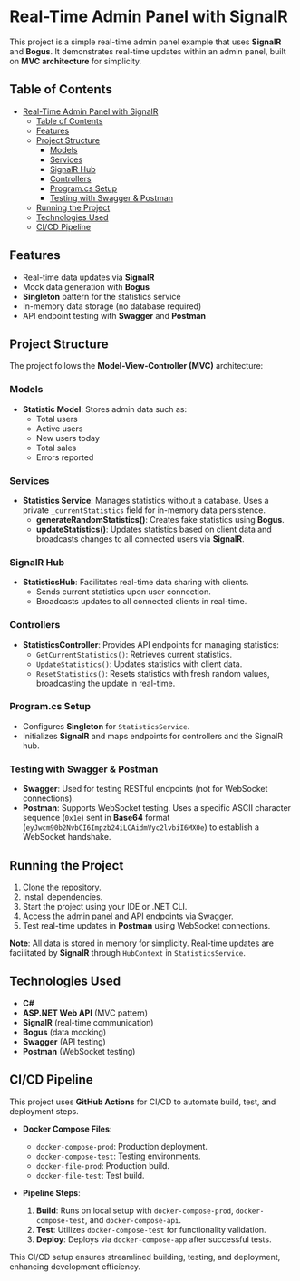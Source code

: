 # Real-Time Admin Panel with SignalR

This project is a simple real-time admin panel example that uses **SignalR** and **Bogus**. It demonstrates real-time updates within an admin panel, built on **MVC architecture** for simplicity.

## Table of Contents
- [Real-Time Admin Panel with SignalR](#real-time-admin-panel-with-signalr)
  - [Table of Contents](#table-of-contents)
  - [Features](#features)
  - [Project Structure](#project-structure)
    - [Models](#models)
    - [Services](#services)
    - [SignalR Hub](#signalr-hub)
    - [Controllers](#controllers)
    - [Program.cs Setup](#programcs-setup)
    - [Testing with Swagger \& Postman](#testing-with-swagger--postman)
  - [Running the Project](#running-the-project)
  - [Technologies Used](#technologies-used)
  - [CI/CD Pipeline](#cicd-pipeline)

## Features
- Real-time data updates via **SignalR**
- Mock data generation with **Bogus**
- **Singleton** pattern for the statistics service
- In-memory data storage (no database required)
- API endpoint testing with **Swagger** and **Postman**

## Project Structure
The project follows the **Model-View-Controller (MVC)** architecture:

### Models
- **Statistic Model**: Stores admin data such as:
  - Total users
  - Active users
  - New users today
  - Total sales
  - Errors reported

### Services
- **Statistics Service**: Manages statistics without a database. Uses a private `_currentStatistics` field for in-memory data persistence.
  - **generateRandomStatistics()**: Creates fake statistics using **Bogus**.
  - **updateStatistics()**: Updates statistics based on client data and broadcasts changes to all connected users via **SignalR**.

### SignalR Hub
- **StatisticsHub**: Facilitates real-time data sharing with clients.
  - Sends current statistics upon user connection.
  - Broadcasts updates to all connected clients in real-time.

### Controllers
- **StatisticsController**: Provides API endpoints for managing statistics:
  - `GetCurrentStatistics()`: Retrieves current statistics.
  - `UpdateStatistics()`: Updates statistics with client data.
  - `ResetStatistics()`: Resets statistics with fresh random values, broadcasting the update in real-time.

### Program.cs Setup
- Configures **Singleton** for `StatisticsService`.
- Initializes **SignalR** and maps endpoints for controllers and the SignalR hub.

### Testing with Swagger & Postman
- **Swagger**: Used for testing RESTful endpoints (not for WebSocket connections).
- **Postman**: Supports WebSocket testing. Uses a specific ASCII character sequence (`0x1e`) sent in **Base64** format (`eyJwcm90b2NvbCI6Impzb24iLCAidmVyc2lvbiI6MX0e`) to establish a WebSocket handshake.

## Running the Project
1. Clone the repository.
2. Install dependencies.
3. Start the project using your IDE or .NET CLI.
4. Access the admin panel and API endpoints via Swagger.
5. Test real-time updates in **Postman** using WebSocket connections.

**Note**: All data is stored in memory for simplicity. Real-time updates are facilitated by **SignalR** through `HubContext` in `StatisticsService`.

## Technologies Used
- **C#**
- **ASP.NET Web API** (MVC pattern)
- **SignalR** (real-time communication)
- **Bogus** (data mocking)
- **Swagger** (API testing)
- **Postman** (WebSocket testing)

## CI/CD Pipeline
This project uses **GitHub Actions** for CI/CD to automate build, test, and deployment steps.

- **Docker Compose Files**:
  - `docker-compose-prod`: Production deployment.
  - `docker-compose-test`: Testing environments.
  - `docker-file-prod`: Production build.
  - `docker-file-test`: Test build.

- **Pipeline Steps**:
  1. **Build**: Runs on local setup with `docker-compose-prod`, `docker-compose-test`, and `docker-compose-api`.
  2. **Test**: Utilizes `docker-compose-test` for functionality validation.
  3. **Deploy**: Deploys via `docker-compose-app` after successful tests.

This CI/CD setup ensures streamlined building, testing, and deployment, enhancing development efficiency.